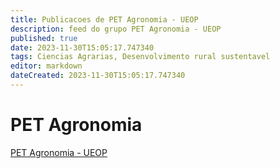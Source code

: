 ```yaml
---
title: Publicacoes de PET Agronomia - UEOP 
description: feed do grupo PET Agronomia - UEOP
published: true
date: 2023-11-30T15:05:17.747340
tags: Ciencias Agrarias, Desenvolvimento rural sustentavel
editor: markdown
dateCreated: 2023-11-30T15:05:17.747340
---
```


# PET Agronomia
[PET Agronomia - UEOP](/grupo/244PETAgronomiaUEOP)